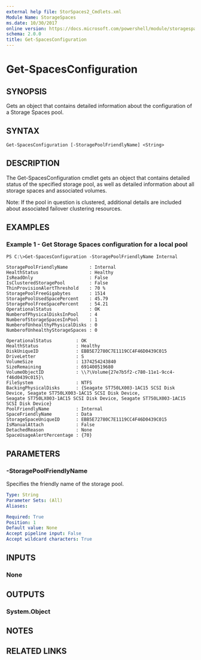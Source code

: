 ```yaml
---
external help file: StorSpaces2_Cmdlets.xml
Module Name: StorageSpaces
ms.date: 10/30/2017
online version: https://docs.microsoft.com/powershell/module/storagespaces/get-spacesconfiguration?view=windowsserver2012r2-ps&wt.mc_id=ps-gethelp
schema: 2.0.0
title: Get-SpacesConfiguration
---
```


# Get-SpacesConfiguration

## SYNOPSIS
Gets an object that contains detailed information about the configuration of a Storage Spaces pool.

## SYNTAX

```
Get-SpacesConfiguration [-StoragePoolFriendlyName] <String>
```

## DESCRIPTION
The Get-SpacesConfiguration cmdlet gets an object that contains detailed status of the specified storage pool, as well as detailed information about all storage spaces and associated volumes.

Note: If the pool in question is clustered, additional details are included about associated failover clustering resources.

## EXAMPLES

### Example 1 - Get Storage Spaces configuration for a local pool
```
PS C:\>Get-SpacesConfiguration -StoragePoolFriendlyName Internal

StoragePoolFriendlyName        : Internal
HealthStatus                   : Healthy
IsReadOnly                     : False
IsClusteredStoragePool         : False
ThinProvisionAlertThreshold    : 70 %
StoragePoolFreeGigabytes       : 1514
StoragePoolUsedSpacePercent    : 45.79
StoragePoolFreeSpacePercent    : 54.21
OperationalStatus              : OK
NumberofPhysicalDisksInPool    : 4
NumberofStorageSpacesInPool    : 1
NumberofUnhealthyPhysicalDisks : 0
NumberofUnhealthyStorageSpaces : 0

OperationalStatus         : OK
HealthStatus              : Healthy
DiskUniqueID              : EBB5E72780C7E1119CC4F46D0439C015
DriveLetter               : S
VolumeSize                : 1374254243840
SizeRemaining             : 691400519680
VolumeObjectID            : \\?\Volume{27e7b5f2-c780-11e1-9cc4-f46d0439c015}\
FileSystem                : NTFS
BackingPhysicalDisks      : {Seagate ST750LX003-1AC15 SCSI Disk Device, Seagate ST750LX003-1AC15 SCSI Disk Device,
Seagate ST750LX003-1AC15 SCSI Disk Device, Seagate ST750LX003-1AC15 SCSI Disk Device}
PoolFriendlyName          : Internal
SpaceFriendlyName         : Data
StorageSpaceUniqueID      : EBB5E72780C7E1119CC4F46D0439C015
IsManualAttach            : False
DetachedReason            : None
SpaceUsageAlertPercentage : {70}
```

## PARAMETERS

### -StoragePoolFriendlyName
Specifies the friendly name of the storage pool.

```yaml
Type: String
Parameter Sets: (All)
Aliases: 

Required: True
Position: 1
Default value: None
Accept pipeline input: False
Accept wildcard characters: True
```

## INPUTS

### None

## OUTPUTS

### System.Object

## NOTES

## RELATED LINKS

